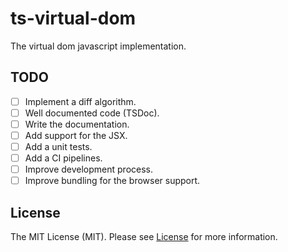 # ts-virtual-dom

The virtual dom javascript implementation.

## TODO

- [ ] Implement a diff algorithm.
- [ ] Well documented code (TSDoc).
- [ ] Write the documentation.
- [ ] Add support for the JSX.
- [ ] Add a unit tests.
- [ ] Add a CI pipelines.
- [ ] Improve development process.
- [ ] Improve bundling for the browser support.

## License

The MIT License (MIT). Please see [License](LICENSE) for more information.


